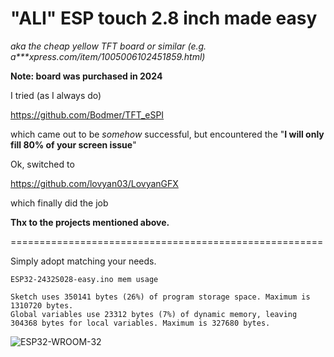 # "ALI" ESP touch 2.8 inch made easy

_aka the cheap yellow TFT board or similar (e.g. a***xpress.com/item/1005006102451859.html)_

**Note: board was purchased in 2024**

I tried (as I always do)

https://github.com/Bodmer/TFT_eSPI

which came out to be _somehow_ successful, but encountered the "**I will only fill 80% of your screen issue**"

Ok, switched to

https://github.com/lovyan03/LovyanGFX

which finally did the job

**Thx to the projects mentioned above.**

======================================================

Simply adopt matching your needs.

```
ESP32-2432S028-easy.ino mem usage

Sketch uses 350141 bytes (26%) of program storage space. Maximum is 1310720 bytes.
Global variables use 23312 bytes (7%) of dynamic memory, leaving 304368 bytes for local variables. Maximum is 327680 bytes.
```


![ESP32-WROOM-32](https://github.com/VincentGlueck/ESP32-2432S028-easy/assets/139572548/be85fa38-99f7-44a7-844d-4b3d0d7111a9)
